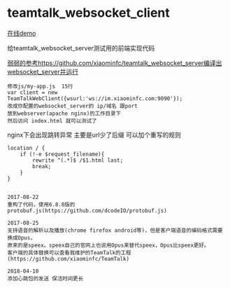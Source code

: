 # teamtalk_websocket_client

[在线demo](http://chat.xiaominfc.com/im)



给teamtalk_websocket_server测试用的前端实现代码

[弱弱的参考https://github.com/xiaominfc/teamtalk_websocket_server编译出websocket_server并运行](https://github.com/xiaominfc/teamtalk_websocket_server)


```
修改js/my-app.js  15行
var client = new TeamTalkWebClient({wsurl:'ws://im.xiaominfc.com:9090'});
改成你配置的websocket_server的 ip/域名 跟port
放到webserver(apache nginx)的工作目录下
然后访问 index.html 就可以测试了
```

nginx下会出现跳转异常 主要是url少了后缀 可以加个重写的规则
```
location / {
    if (!-e $request_filename){
        rewrite ^(.*)$ /$1.html last;
        break;
    }
}


```

```
2017-08-22
重构了代码，使用6.8.0版的protobuf.js(https://github.com/dcodeIO/protobuf.js)
```


```
2017-08-25
支持语音的解析以及播放(chrome firefox android等)，但是客户端语音的编码格式需要换成Opus，
原来的是speex。speex自己的官网上也说用Opus来替代speex，Opus比speex更好。
客户端的具体替换可以查看我维护的TeamTalk的工程(https://github.com/xiaominfc/TeamTalk)
```

```
2018-04-10
添加心跳包的发送 保活时间更长

```
